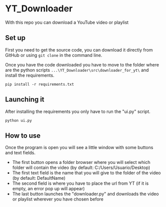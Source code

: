 # YT_Downloader

With this repo you can download a YouTube video or playlist

## Set up

First you need to get the source code, you can download it directly from GitHub or using ```git clone``` in the command line.

Once you have the code downloaded you have to move to the folder where are the python scripts ```...\YT_Downloader\src\downloader_for_yt\``` and
install the requirements.
```
pip install -r requirements.txt
```

## Launching it

After installing the requirements you only have to run the "ui.py" script.

```
python ui.py
```


## How to use

Once the program is open you will see a little window with some buttons and text fields.

- The first button opens a folder browser where you will select which folder will contain the video (by default: C:/Users/Usuario/Desktop)
- The first text field is the name that you will give to the folder of the video (by default: DefaultName)
- The second field is where you have to place the url from YT (if it is empty, an error pop up will appear)
- The last button launches the "downloader.py" and downloads the video or playlist wherever you have chosen before